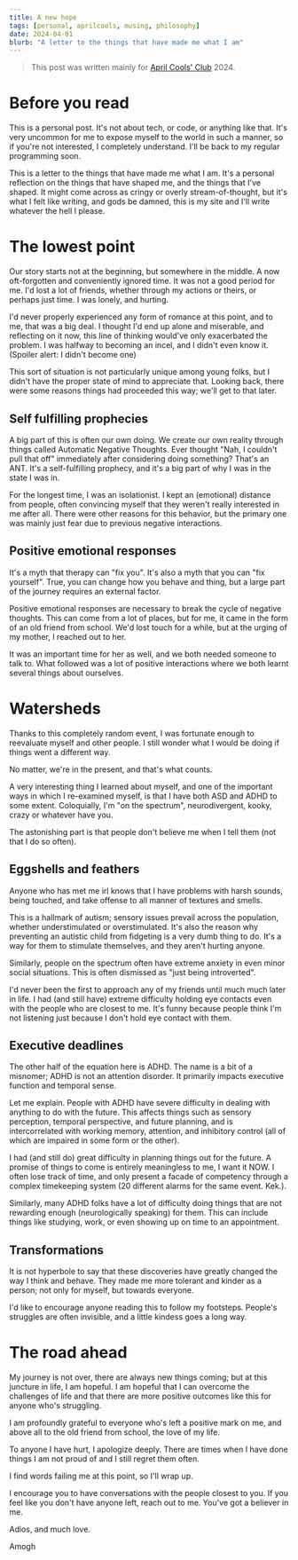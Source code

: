 ```yaml
---
title: A new hope
tags: [personal, aprilcools, musing, philosophy]
date: 2024-04-01
blurb: "A letter to the things that have made me what I am"
---
```


> This post was written mainly for [April Cools' Club](https://aprilcools.club) 2024.

# Before you read
This is a personal post. It's not about tech, or code, or anything like that. It's very uncommon for me to expose myself to the world in such a manner, so if you're not interested, I completely understand. I'll be back to my regular programming soon.

This is a letter to the things that have made me what I am. It's a personal reflection on the things that have shaped me, and the things that I've shaped. It might come across as cringy or overly stream-of-thought, but it's what I felt like writing, and gods be damned, this is my site and I'll write whatever the hell I please.

# The lowest point
Our story starts not at the beginning, but somewhere in the middle. A now oft-forgotten and conveniently ignored time. It was not a good period for me. I'd lost a lot of friends, whether through my actions or theirs, or perhaps just time.
I was lonely, and hurting. 

I'd never properly experienced any form of romance at this point, and to me, that was a big deal. I thought I'd end up alone and miserable, and reflecting on it now, this line of thinking would've only exacerbated the problem. I was halfway to becoming an incel, and I didn't even know it. (Spoiler alert: I didn't become one)

This sort of situation is not particularly unique among young folks, but I didn't have the proper state of mind to appreciate that. Looking back, there were some reasons things had proceeded this way; we'll get to that later.

## Self fulfilling prophecies
A big part of this is often our own doing. We create our own reality through things called Automatic Negative Thoughts.
Ever thought "Nah, I couldn't pull that off" immediately after considering doing something? That's an ANT. It's a self-fulfilling prophecy, and it's a big part of why I was in the state I was in.

For the longest time, I was an isolationist. I kept an (emotional) distance from people, often convincing myself that they weren't really interested in me after all. There were other reasons for this behavior, but the primary one was mainly just fear due to previous negative interactions.

## Positive emotional responses
It's a myth that therapy can "fix you". It's also a myth that you can "fix yourself". True, you can change how you behave and thing, but a large part of the journey requires an external factor.

Positive emotional responses are necessary to break the cycle of negative thoughts. This can come from a lot of places, but for me, it came in the form of an old friend from school. We'd lost touch for a while, but at the urging of my mother, I reached out to her.

It was an important time for her as well, and we both needed someone to talk to. What followed was a lot of positive interactions where we both learnt several things about ourselves.

# Watersheds
Thanks to this completely random event, I was fortunate enough to reevaluate myself and other people. I still wonder what I would be doing if things went a different way.

No matter, we're in the present, and that's what counts.

A very interesting thing I learned about myself, and one of the important ways in which I re-examined myself, is that I have both ASD and ADHD to some extent. Coloquially, I'm "on the spectrum", neurodivergent, kooky, crazy or whatever have you.

The astonishing part is that people don't believe me when I tell them (not that I do so often).

## Eggshells and feathers
Anyone who has met me irl knows that I have problems with harsh sounds, being touched, and take offense to all manner of textures and smells.

This is a hallmark of autism; sensory issues prevail across the population, whether understimulated or overstimulated. It's also the reason why preventing an autistic child from fidgeting is a very dumb thing to do. It's a way for them to stimulate themselves, and they aren't hurting anyone.

Similarly, people on the spectrum often have extreme anxiety in even minor social situations. This is often dismissed as "just being introverted".

I'd never been the first to approach any of my friends until much much later in life. I had (and still have) extreme difficulty holding eye contacts even with the people who are closest to me. It's funny because people think I'm not listening just because I don't hold eye contact with them.

## Executive deadlines
The other half of the equation here is ADHD. The name is a bit of a misnomer; ADHD is not an attention disorder. It primarily impacts executive function and temporal sense.

Let me explain. People with ADHD have severe difficulty in dealing with anything to do with the future. This affects things such as sensory perception, temporal perspective, and future planning, and is intercorrelated with working memory, attention, and inhibitory control (all of which are impaired in some form or the other).

I had (and still do) great difficulty in planning things out for the future. A promise of things to come is entirely meaningless to me, I want it NOW. I often lose track of time, and only present a facade of competency through a complex timekeeping system (20 different alarms for the same event. Kek.).

Similarly, many ADHD folks have a lot of difficulty doing things that are not rewarding enough (neurologically speaking) for them. This can include things like studying, work, or even showing up on time to an appointment.

## Transformations
It is not hyperbole to say that these discoveries have greatly changed the way I think and behave. They made me more tolerant and kinder as a person; not only for myself, but towards everyone.

I'd like to encourage anyone reading this to follow my footsteps. People's struggles are often invisible, and a little kindess goes a long way.

# The road ahead
My journey is not over, there are always new things coming; but at this juncture in life, I am hopeful. I am hopeful that I can overcome the challenges of life and that there are more positive outcomes like this for anyone who's struggling.

I am profoundly grateful to everyone who's left a positive mark on me, and above all to the old friend from school, the love of my life.

To anyone I have hurt, I apologize deeply. There are times when I have done things I am not proud of and I still regret them often.

I find words failing me at this point, so I'll wrap up.

I encourage you to have conversations with the people closest to you. If you feel like you don't have anyone left, reach out to me. You've got a believer in me.

Adios, and much love.

Amogh